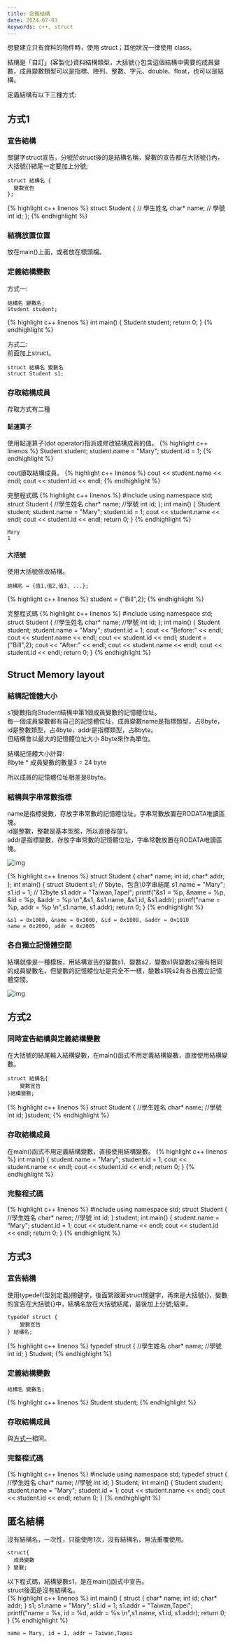 ```yaml
---
title: 定義結構
date: 2024-07-03
keywords: c++, struct
---
```

想要建立只有資料的物件時，使用 struct；其他狀況一律使用 class。<br>

結構是「自訂」(客製化)資料結構類型，大括號`{}`包含這個結構中需要的成員變數，成員變數類型可以是指標、陣列、整數、字元、double、float，也可以是結構。<br>

定義結構有以下三種方式:<br>

## 方式1
### 宣告結構
關鍵字struct宣告，分號於struct後的是結構名稱，變數的宣告都在大括號{}內，大括號{}結尾一定要加上分號;<br>
```
struct 結構名 {
  變數宣告
};
```

{% highlight c++ linenos %}
struct Student {
  // 學生姓名
  char* name;
  // 學號
  int id;
};
{% endhighlight %}

### 結構放置位置
放在main()上面，或者放在標頭檔。

### 定義結構變數
方式一:
```
結構名 變數名;
Student student;
```
{% highlight c++ linenos %}
int main() {
  Student student;
  return 0;
}
{% endhighlight %}

方式二:<br>
前面加上struct。
```
struct 結構名 變數名
struct Student s1;
```
### 存取結構成員
存取方式有二種

#### 點運算子
使用點運算子(dot operator)指派或修改結構成員的值。
{% highlight c++ linenos %}
  Student student;
  student.name = "Mary";
  student.id = 1;
{% endhighlight %}

cout讀取結構成員。
{% highlight c++ linenos %}
  cout << student.name << endl;
  cout << student.id << endl;
{% endhighlight %}

完整程式碼
{% highlight c++ linenos %}
#include <iostream>
using namespace std;
struct Student {
  //學生姓名
  char* name;
  //學號
  int id;
};
int main() {
  Student student;
  student.name = "Mary";
  student.id = 1;
  cout << student.name << endl;
  cout << student.id << endl;
  return 0;
}
{% endhighlight %}
```
Mary
1
```

#### 大括號
使用大括號修改結構。
```
結構名 = {值1,值2,值3, ...};
```

{% highlight c++ linenos %}
student = {"Bill",2};
{% endhighlight %}

完整程式碼
{% highlight c++ linenos %}
#include <iostream>
using namespace std;
struct Student {
  //學生姓名
  char* name;
  //學號
  int id;
};
int main() {
  Student student;
  student.name = "Mary";
  student.id = 1;
  cout << "Before:" << endl;
  cout << student.name << endl;
  cout << student.id << endl;
  student = {"Bill",2};
  cout << "After:" << endl;
  cout << student.name << endl;
  cout << student.id << endl;
  return 0;
}
{% endhighlight %}

## Struct Memory layout
### 結構記憶體大小
s1變數指向Student結構中第1個成員變數的記憶體位址。<br>
每一個成員變數都有自己的記憶體位址，成員變數name是指標類型，占8byte，id是整數類型，占4byte，addr是指標類型，占8byte。<br>
但結構會以最大的記憶體位址大小 8byte來作為單位。<br>

結構記憶體大小計算:<br>
8byte \* 成員變數的數量3 = 24 byte<br>

所以成員的記憶體位址相差是8byte。<br>

### 結構與字串常數指標
name是指標變數，存放字串常數的記憶體位址，字串常數放置在RODATA唯讀區塊。<br>
id是整數，整數是基本型態，所以直接存放1。<br>
addr是指標變數，存放字串常數的記憶體位址，字串常數放置在RODATA唯讀區塊。<br>

![img]({{site.imgurl}}/c++/struct1.png)<br>

{% highlight c++ linenos %}
struct Student {
  char* name;
  int id;
  char* addr;
};
int main() {
  struct Student s1;
  // 5byte，包含\0字串結尾
  s1.name = "Mary";
  s1.id = 1;
  // 12byte
  s1.addr = "Taiwan,Tapei";
  printf("&s1 = %p, &name = %p, &id = %p, &addr = %p \n",&s1, &s1.name, &s1.id, &s1.addr);
  printf("name = %p, addr = %p \n",s1.name, s1.addr);
  return 0;
}
{% endhighlight %}
```
&s1 = 0x1000, &name = 0x1000, &id = 0x1008, &addr = 0x1010
name = 0x2000, addr = 0x2005
```

### 各自獨立記憶體空間
結構就像是一種模板，用結構宣告的變數s1、變數s2，變數s1與變數s2擁有相同的成員變數名，但變數的記憶體位址是完全不一樣，變數s1與s2有各自獨立記憶體空間。<br>

![img]({{site.imgurl}}/c++/struct2.png)<br>

## 方式2
### 同時宣告結構與定義結構變數
在大括號的結尾輸入結構變數，在main()函式不用定義結構變數，直接使用結構變數。<br>
```
struct 結構名{
	變數宣告
}結構變數;
```
{% highlight c++ linenos %}
struct Student {
  //學生姓名
  char* name;
  //學號
  int id;
}student;
{% endhighlight %}

### 存取結構成員
在main()函式不用定義結構變數，直接使用結構變數。
{% highlight c++ linenos %}
int main() {
  student.name = "Mary";
  student.id = 1;
  cout << student.name << endl;
  cout << student.id << endl;
  return 0;
}
{% endhighlight %}

### 完整程式碼
{% highlight c++ linenos %}
#include <iostream>
using namespace std;
struct Student {
  //學生姓名
  char* name;
  //學號
  int id;
} student;
int main() {
  student.name = "Mary";
  student.id = 1;
  cout << student.name << endl;
  cout << student.id << endl;
  return 0;
}
{% endhighlight %}

## 方式3
### 宣告結構
使用typedef(型別定義)關鍵字，後面緊跟著struct關鍵字，再來是大括號{}，變數的宣告在大括號{}中，結構名放在大括號結尾，最後加上分號;結束。

```
typedef struct {
	變數宣告
} 結構名;
```

{% highlight c++ linenos %}
typedef struct {
  //學生姓名
  char* name;
  //學號
  int id;
} Student;
{% endhighlight %}

### 定義結構變數
```
結構名 變數名;
```

{% highlight c++ linenos %}
Student student;
{% endhighlight %}

### 存取結構成員

與[方式一](#存取結構成員)相同。

### 完整程式碼
{% highlight c++ linenos %}
#include <iostream>
using namespace std;
typedef struct {
  //學生姓名
  char* name;
  //學號
  int id;
} Student;
int main() {
  Student student;
  student.name = "Mary";
  student.id = 1;
  cout << student.name << endl;
  cout << student.id << endl;
  return 0;
}
{% endhighlight %}

## 匿名結構
沒有結構名，一次性，只能使用1次，沒有結構名，無法重覆使用。<br>

```
struct{
  成員變數
} 變數;
```

以下程式碼，結構變數s1，是在main()函式中宣告。<br>
struct後面是沒有結構名。<br>
{% highlight c++ linenos %}
int main() {
  struct {
    char* name;
    int id;
    char* addr;
  } s1;
  s1.name = "Mary";
  s1.id = 1;
  s1.addr = "Taiwan,Tapei";
  printf("name = %s, id = %d, addr = %s \n",s1.name, s1.id, s1.addr);
  return 0;
}
{% endhighlight %}
```
name = Mary, id = 1, addr = Taiwan,Tapei 
```